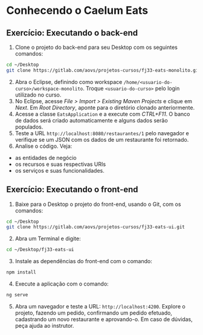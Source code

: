 # Conhecendo o Caelum Eats

## Exercício: Executando o back-end

1. Clone o projeto do back-end para seu Desktop com os seguintes comandos:

  ```sh
  cd ~/Desktop
  git clone https://gitlab.com/aovs/projetos-cursos/fj33-eats-monolito.git
  ```

2. Abra o Eclipse, definindo como workspace `/home/<usuario-do-curso>/workspace-monolito`. Troque `<usuario-do-curso>` pelo login utilizado no curso.
3. No Eclipse, acesse _File > Import > Existing Maven Projects_ e clique em _Next_. Em _Root Directory_, aponte para o diretório clonado anteriormente.
4. Acesse a classe `EatsApplication` e a execute com _CTRL+F11_. O banco de dados será criado automaticamente e alguns dados serão populados.
5. Teste a URL `http://localhost:8080/restaurantes/1` pelo navegador e verifique se um JSON com os dados de um restaurante foi retornado.
6. Analise o código. Veja:

  - as entidades de negócio
  - os recursos e suas respectivas URIs
  - os serviços e suas funcionalidades.

## Exercício: Executando o front-end

1. Baixe para o Desktop o projeto do front-end, usando o Git, com os comandos:

  ```sh
  cd ~/Desktop
  git clone https://gitlab.com/aovs/projetos-cursos/fj33-eats-ui.git
  ```

2. Abra um Terminal e digite:

  ```sh
  cd ~/Desktop/fj33-eats-ui
  ```

3. Instale as dependências do front-end com o comando:

  ```sh
  npm install
  ```

4. Execute a aplicação com o comando:

  ```sh
  ng serve
  ```

5. Abra um navegador e teste a URL: `http://localhost:4200`. Explore o projeto, fazendo um pedido, confirmando um pedido efetuado, cadastrando um novo restaurante e aprovando-o. Em caso de dúvidas, peça ajuda ao instrutor.
